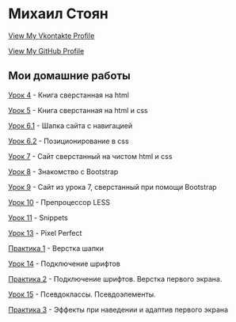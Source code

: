 # Михаил Стоян
[View My Vkontakte Profile](https://vk.com/stoyan)


[View My GitHub Profile](https://github.com/drsebastian)
 

Мои домашние работы
------


[Урок 4](https://drsebastian.github.io/lesson_4/) - Книга сверстанная на html  


[Урок 5](https://drsebastian.github.io/lesson_5/) - Книга сверстанная на html и css 


[Урок 6.1](https://drsebastian.github.io/lesson_5/) - Шапка сайта с навигацией  


[Урок 6.2](drsebastian.github.io/lesson_6.2/) - Позиционирование в css  


[Урок 7](drsebastian.github.io/lesson_7/) - Сайт сверстанный на чистом html и css  


[Урок 8](drsebastian.github.io/lesson_8/) - Знакомство с Bootstrap  


[Урок 9](drsebastian.github.io/lesson_9/) - Сайт из урока 7, сверстанный при помощи Bootstrap 


[Урок 10](drsebastian.github.io/lesson_10/) - Препроцессор LESS  


[Урок 11](drsebastian.github.io/lesson_11/) - Snippets  


[Урок 13](drsebastian.github.io/lesson_13/) - Pixel Perfect


[Практика 1](drsebastian.github.io/practice_1/) - Верстка шапки


[Урок 14](drsebastian.github.io/lesson_14/) - Подключение шрифтов


[Практика 2](drsebastian.github.io/practice_2/) - Подключение шрифтов. Верстка первого экрана. 


[Урок 15](drsebastian.github.io/lesson_15/) - Псевдоклассы. Псевдоэлементы.


[Практика 3](drsebastian.github.io/practice_3/) - Эффекты при наведении и адаптив первого экрана 






